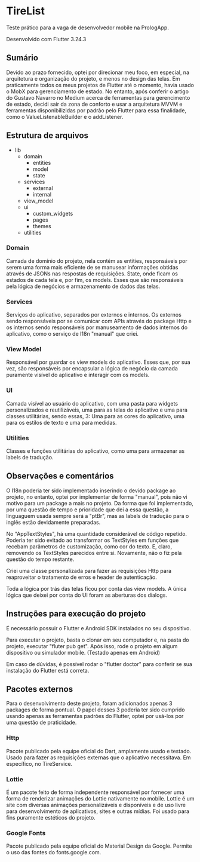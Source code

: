 # TireList
Teste prático para a vaga de desenvolvedor mobile na PrologApp.

Desenvolvido com Flutter 3.24.3

## Sumário
Devido ao prazo fornecido, optei por direcionar meu foco, em especial, na arquitetura e organização do projeto, e menos no design das telas.
Em praticamente todos os meus projetos de Flutter até o momento, havia usado o MobX para gerenciamento de estado. No entanto, após conferir o artigo do Gustavo Navarro no Medium acerca de ferramentas para gerencimento de estado, decidi sair da zona de conforto e usar a arquitetura MVVM e ferramentas disponibilizidas por padrão pelo Flutter para essa finalidade, como o ValueListenableBuilder e o addListener.

## Estrutura de arquivos
- lib
  - domain
    - entities
    - model
    - state
  - services
    - external
    - internal
  - view_model
  - ui
    - custom_widgets
    - pages
    - themes
  - utilities
 
### Domain
Camada de domínio do projeto, nela contém as entities, responsáveis por serem uma forma mais eficiente de se manusear informações obtidas através de JSONs nas respostas de requisições.
State, onde ficam os estados de cada tela e, por fim, os models. Esses que são responsáveis pela lógica de negócios e armazenamento de dados das telas.

### Services
Serviços do aplicativo, separados por externos e internos. Os externos sendo responsáveis por se comunicar com APIs através do package Http e os internos sendo responsáveis por manuseamento de dados internos do aplicativo, como o serviço de I18n "manual" que criei.

### View Model
Responsável por guardar os view models do aplicativo. Esses que, por sua vez, são responsáveis por encapsular a lógica de negócio da camada puramente visível do aplicativo e interagir com os models.

### UI
Camada visível ao usuário do aplicativo, com uma pasta para widgets personalizados e reutilizáveis, uma para as telas do aplicativo e uma para classes utilitárias, sendo essas, 3: Uma para as cores do aplicativo, uma para os estilos de texto e uma para medidas.

### Utilities
Classes e funções utilitárias do aplicativo, como uma para armazenar as labels de tradução.

## Observações e comentários
O I18n poderia ter sido implementado inserindo o devido package ao projeto, no entanto, optei por implementar de forma "manual", pois não vi motivo para um package a mais no projeto. Da forma que foi implementado, por uma questão de tempo e prioridade que dei a essa questão, a linguaguem usada sempre será a "ptBr", mas as labels de tradução para o inglês estão devidamente preparadas.

No "AppTextStyles", há uma quantidade considerável de código repetido. Poderia ter sido evitado ao transformar os TextStyles em funções que recebam parâmetros de customização, como cor do texto. E, claro, removendo os TextStyles parecidos entre si. Novamente, não o fiz pela questão do tempo restante.

Criei uma classe personalizada para fazer as requisições Http para reaproveitar o tratamento de erros e header de autenticação.

Toda a lógica por trás das telas ficou por conta das view models. A única lógica que deixei por conta do UI foram as aberturas dos dialogs.

## Instruções para execução do projeto
É necessário possuir o Flutter e Android SDK instalados no seu dispositivo.

Para executar o projeto, basta o clonar em seu computador e, na pasta do projeto, executar "fluter pub get". Após isso, rode o projeto em algum dispositivo ou simulador mobile. (Testado apenas em Android)

Em caso de dúvidas, é possível rodar o "flutter doctor" para conferir se sua instalação do Flutter está correta.
  
## Pacotes externos
Para o desenvolvimento deste projeto, foram adicionados apenas 3 packages de forma pontual. O papel desses 3 poderia ter sido cumprido usando apenas as ferramentas padrões do Flutter, optei por usá-los por uma questão de praticidade.

### Http
Pacote publicado pela equipe oficial do Dart, amplamente usado e testado. Usado para fazer as requisições externas que o aplicativo necessitava. Em específico, no TireService.

### Lottie
É um pacote feito de forma independente responsável por fornecer uma forma de renderizar animações do Lottie nativamente no mobile. Lottie é um site com diversas animações personalizáveis e disponíveis e de uso livre para desenvolvimento de aplicativos, sites e outras mídias. Foi usado para fins puramente estéticos do projeto.

### Google Fonts
Pacote publicado pela equipe oficial do Material Design da Google. Permite o uso das fontes do fonts.google.com.
